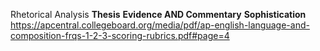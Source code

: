 Rhetorical Analysis
**Thesis**
**Evidence AND Commentary** 
**Sophistication**
https://apcentral.collegeboard.org/media/pdf/ap-english-language-and-composition-frqs-1-2-3-scoring-rubrics.pdf#page=4
